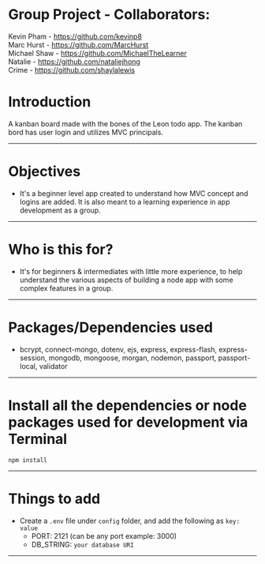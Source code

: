 # Group Project - Collaborators:
Kevin Pham - https://github.com/kevinp8  
Marc Hurst - https://github.com/MarcHurst  
Michael Shaw - https://github.com/MichaelTheLearner  
Natalie - https://github.com/nataliejhong  
Crime - https://github.com/shaylalewis  

# Introduction

A kanban board made with the bones of the Leon todo app. The kanban bord has user login and utilizes MVC principals.

---

# Objectives

- It's a beginner level app created to understand how MVC concept and logins are added. It is also meant to a learning experience in app development as a group.

---

# Who is this for?

- It's for beginners & intermediates with little more experience, to help understand the various aspects of building a node app with some complex features in a group.

---

# Packages/Dependencies used

 - bcrypt, connect-mongo, dotenv, ejs, express, express-flash, express-session, mongodb, mongoose, morgan, nodemon, passport, passport-local, validator

---

# Install all the dependencies or node packages used for development via Terminal

`npm install`

---

# Things to add

- Create a `.env` file under `config` folder, and add the following as `key: value` 
  - PORT: 2121 (can be any port example: 3000) 
  - DB_STRING: `your database URI` 
 ---




